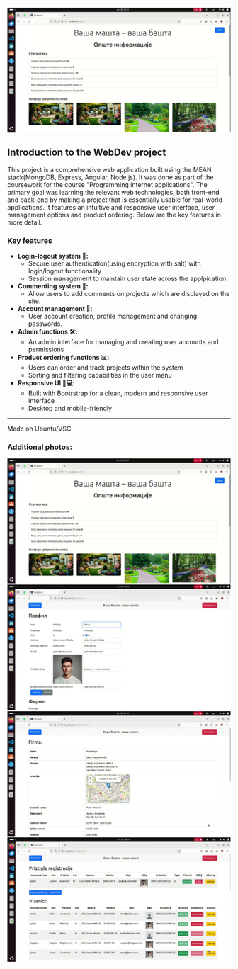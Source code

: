 ![Website photo](/photos/Capture.jpg)

## Introduction to the WebDev project

This project is a comprehensive web application built using the MEAN stack(MongoDB, Express, Angular, Node.js). It was done as part of the coursework for the course "Programming internet applications". The primary goal was learning the relevant web technologies, both front-end and back-end by making a project that is essentially usable for real-world applications. It features an intuitive and responsive user interface, user management options and product ordering. Below are the key features in more detail.

### Key features
- **Login-logout system 🔑:**
  -  Secure user authentication(using encryption with salt) with login/logout functionality
  -  Session management to maintain user state across the applpication
- **Commenting system 💬:**
  - Allow users to add comments on projects which are displayed on the site.
- **Account management 👤:**
  - User account creation, profile management and changing passwords.
- **Admin functions 🛠️:**
  - An admin interface for managing and creating user accounts and permissions
- **Product ordering functions 📊:**
  - Users can order and track projects within the system
  - Sorting and filtering capabilities in the user menu
- **Responsive UI 📱💻:**
  - Built with Bootrstrap for a clean, modern and responsive user interface
  - Desktop and mobile-friendly
---------
Made on Ubuntu/VSC

### Additional photos:
![Website photo](/photos/Capture.jpg)
![Website photo](/photos/Capture3.jpg)
![Website photo](/photos/Capture5.jpg)
![Website photo](/photos/Capture6.jpg)


